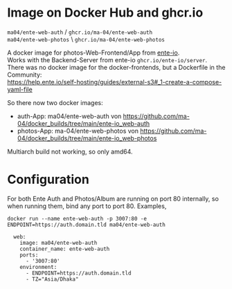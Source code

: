 # Image on Docker Hub and ghcr.io
`ma04/ente-web-auth` / `ghcr.io/ma-04/ente-web-auth` <br>
`ma04/ente-web-photos` \ `ghcr.io/ma-04/ente-web-photos`

A docker image for photos-Web-Frontend/App from [ente-io](https://ente.io/).  
Works with the Backend-Server from ente-io `ghcr.io/ente-io/server`.  
There was no docker image for the docker-frontends, but a Dockerfile in the Community:  
https://help.ente.io/self-hosting/guides/external-s3#_1-create-a-compose-yaml-file   

So there now two docker images:  
- auth-App: ma04/ente-web-auth von https://github.com/ma-04/docker_builds/tree/main/ente-io_web-auth
- photos-App: ma-04/ente-web-photos von https://github.com/ma-04/docker_builds/tree/main/ente-io_web-photos

Multiarch build not working, so only amd64. 

# Configuration
For both Ente Auth and Photos/Album are running on port 80 internally, so when running them, bind any port to port 80.
Examples,

```docker run --name ente-web-auth -p 3007:80 -e ENDPOINT=https://auth.domain.tld ma04/ente-web-auth```
```
  web:
    image: ma04/ente-web-auth
    container_name: ente-web-auth
    ports:
      - '3007:80'
    environment:
      - ENDPOINT=https://auth.domain.tld
      - TZ="Asia/Dhaka"
```